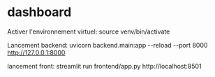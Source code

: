 # dashboard

Activer l'environnement virtuel:
source venv/bin/activate

Lancement backend:
uvicorn backend.main:app --reload --port 8000
http://127.0.0.1:8000

lancement front:
streamlit run frontend/app.py
http://localhost:8501


